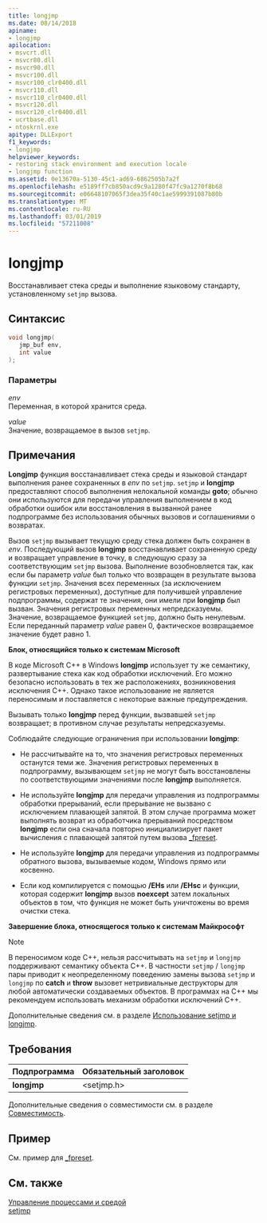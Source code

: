 ```yaml
---
title: longjmp
ms.date: 08/14/2018
apiname:
- longjmp
apilocation:
- msvcrt.dll
- msvcr80.dll
- msvcr90.dll
- msvcr100.dll
- msvcr100_clr0400.dll
- msvcr110.dll
- msvcr110_clr0400.dll
- msvcr120.dll
- msvcr120_clr0400.dll
- ucrtbase.dll
- ntoskrnl.exe
apitype: DLLExport
f1_keywords:
- longjmp
helpviewer_keywords:
- restoring stack environment and execution locale
- longjmp function
ms.assetid: 0e13670a-5130-45c1-ad69-6862505b7a2f
ms.openlocfilehash: e5189ff7cb850acd9c9a1280f47fc9a1270f8b68
ms.sourcegitcommit: e06648107065f3dea35f40c1ae5999391087b80b
ms.translationtype: MT
ms.contentlocale: ru-RU
ms.lasthandoff: 03/01/2019
ms.locfileid: "57211008"
---
```

# <a name="longjmp"></a>longjmp

Восстанавливает стека среды и выполнение языковому стандарту, установленному `setjmp` вызова.

## <a name="syntax"></a>Синтаксис

```C
void longjmp(
   jmp_buf env,
   int value
);
```

### <a name="parameters"></a>Параметры

*env*<br/>
Переменная, в которой хранится среда.

*value*<br/>
Значение, возвращаемое в вызов `setjmp`.

## <a name="remarks"></a>Примечания

**Longjmp** функция восстанавливает стека среды и языковой стандарт выполнения ранее сохраненных в *env* по `setjmp`. `setjmp` и **longjmp** предоставляют способ выполнения нелокальной команды **goto**; обычно они используются для передачи управления выполнением в код обработки ошибок или восстановления в вызванной ранее подпрограмме без использования обычных вызовов и соглашениями о возвратах.

Вызов `setjmp` вызывает текущую среду стека должен быть сохранен в *env*. Последующий вызов **longjmp** восстанавливает сохраненную среду и возвращает управление в точку, в следующую сразу за соответствующим `setjmp` вызова. Выполнение возобновляется так, как если бы параметр *value* был только что возвращен в результате вызова функции `setjmp`. Значения всех переменных (за исключением регистровых переменных), доступные для получившей управление подпрограммы, содержат те значения, они имели при **longjmp** был вызван. Значения регистровых переменных непредсказуемы. Значение, возвращаемое функцией `setjmp`, должно быть ненулевым. Если переданный параметр *value* равен 0, фактическое возвращаемое значение будет равно 1.

**Блок, относящийся только к системам Microsoft**

В коде Microsoft C++ в Windows **longjmp** использует ту же семантику, развертывание стека как код обработки исключений. Его можно безопасно использовать в тех же расположениях, возникновения исключения C++. Однако такое использование не является переносимым и поставляется с некоторые важные предупреждения.

Вызывать только **longjmp** перед функции, вызвавшей `setjmp` возвращает; в противном случае результаты непредсказуемы.

Соблюдайте следующие ограничения при использовании **longjmp**:

- Не рассчитывайте на то, что значения регистровых переменных останутся теми же. Значения регистровых переменных в подпрограмму, вызывающем `setjmp` не могут быть восстановлены по соответствующими значениями после **longjmp** выполняется.

- Не используйте **longjmp** для передачи управления из подпрограммы обработки прерываний, если прерывание не вызвано с исключением плавающей запятой. В этом случае программа может выполнять возврат из обработчика прерываний посредством **longjmp** если она сначала повторно инициализирует пакет вычисления с плавающей запятой путем вызова [_fpreset](fpreset.md).

- Не используйте **longjmp** для передачи управления из подпрограммы обратного вызова, вызываемые кодом, Windows прямо или косвенно.

- Если код компилируется с помощью **/EHs** или **/EHsc** и функции, которая содержит **longjmp** вызов **noexcept** затем локальных объектов в том, что функция не может быть уничтожены во время очистки стека.

**Завершение блока, относящегося только к системам Майкрософт**

> [!NOTE]
> В переносимом коде C++, нельзя рассчитывать на `setjmp` и `longjmp` поддерживают семантику объекта C++. В частности `setjmp` / `longjmp` пары приводит к неопределенному поведению замены вызова `setjmp` и `longjmp` по **catch** и **throw** вызовет нетривиальные деструкторы для любой автоматически создаваемых объектов. В программах на C++ мы рекомендуем использовать механизм обработки исключений C++.

Дополнительные сведения см. в разделе [Использование setjmp и longjmp](../../cpp/using-setjmp-longjmp.md).

## <a name="requirements"></a>Требования

|Подпрограмма|Обязательный заголовок|
|-------------|---------------------|
|**longjmp**|\<setjmp.h>|

Дополнительные сведения о совместимости см. в разделе [Совместимость](../../c-runtime-library/compatibility.md).

## <a name="example"></a>Пример

См. пример для [_fpreset](fpreset.md).

## <a name="see-also"></a>См. также

[Управление процессами и средой](../../c-runtime-library/process-and-environment-control.md)<br/>
[setjmp](setjmp.md)

